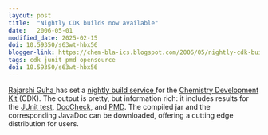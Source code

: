 ```yaml
---
layout: post
title:  "Nightly CDK builds now available"
date:   2006-05-01
modified_date: 2025-02-15
doi: 10.59350/s63wt-hbx56
blogger-link: https://chem-bla-ics.blogspot.com/2006/05/nightly-cdk-builds-now-available.html
tags: cdk junit pmd opensource
doi: 10.59350/s63wt-hbx56
---
```


[Rajarshi Guha <i class="fa-solid fa-box-archive fa-xs"></i>](http://web.archive.org/web/20060815001811/http://cheminfo.informatics.indiana.edu/~rguha/)
has set a [nightly build service <i class="fa-solid fa-link-slash fa-xs"></i>](http://blue.chem.psu.edu/~rajarshi/code/java/nightly/)
for the [Chemistry Development Kit](http://cdk.sf.net/) (CDK). The output is pretty, but information rich: it includes results for the
[JUnit test](http://www.junit.org/), [DocCheck](http://java.sun.com/j2se/javadoc/doccheck/), and [PMD](http://pmd.sourceforge.net/).
The compiled jar and the corresponding JavaDoc can be downloaded, offering a cutting edge distribution for users.
